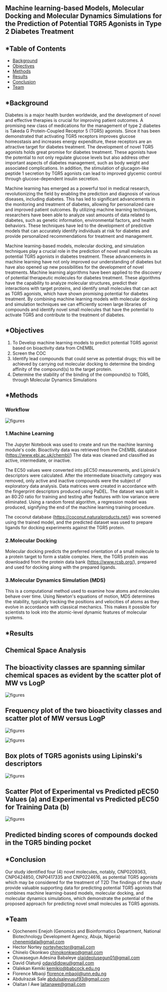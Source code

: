## Machine learning-based Models, Molecular Docking and Molecular Dynamics Simulations for the Prediction of Potential TGR5 Agonists in Type 2 Diabetes Treatment

## *Table of Contents
- [Background](#Background)
- [Objectives](#Objectives)
- [Methods](#Methods)
- [Results](#Results)
- [Conclusion](#Conclusion)
- [Team](#Team)


## *Background
Diabetes is a major health burden worldwide, and the development of novel and effective therapies is crucial for improving patient outcomes.
A promising new class of medications for the management of type 2 diabetes is Takeda G Protein-Coupled Receptor 5 (TGR5) agonists. Since it has been demonstrated that activating TGR5 receptors improves glucose homeostasis and increases energy expenditure, these receptors are an attractive target for diabetes treatment.
The development of novel TGR5 agonists holds great promise for diabetes treatment. These agonists have the potential to not only regulate glucose levels but also address other important aspects of diabetes management, such as body weight and associated complications. In addition, the stimulation of glucagon-like peptide 1 secretion by TGR5 agonists can lead to improved glycemic control through glucose-dependent insulin secretion.

Machine learning has emerged as a powerful tool in medical research, revolutionizing the field by enabling the prediction and diagnosis of various diseases, including diabetes. This has led to significant advancements in the monitoring and treatment of diabetes, allowing for personalized care and improved patient outcomes. By utilizing machine learning techniques, researchers have been able to analyze vast amounts of data related to diabetes, such as genetic information, environmental factors, and health behaviors. These techniques have led to the development of predictive models that can accurately identify individuals at risk for diabetes and provide personalized recommendations for treatment and management. 

Machine learning-based models, molecular docking, and simulation techniques play a crucial role in the prediction of novel small molecules as potential TGR5 agonists in diabetes treatment. These advancements in machine learning have not only improved our understanding of diabetes but have also opened up new possibilities for the development of novel treatments. Machine learning algorithms have been applied to the discovery of potential therapeutic molecules for diabetes treatment. These algorithms have the capability to analyze molecular structures, predict their interactions with target proteins, and identify small molecules that can act as TGR5 agonists, which have shown promising potential for diabetes treatment. By combining machine learning models with molecular docking and simulation techniques we can efficiently screen large libraries of compounds and identify novel small molecules that have the potential to activate TGR5 and contribute to the treatment of diabetes. 


## *Objectives

1. To Develop machine learning models to predict potential TGR5 agonist based on bioactivity data from ChEMBL
2. Screen the COC
3. Identify lead compounds that could serve as potential drugs; this will be achieved by carrying out molecular docking to determine the binding affinity of the compound(s) to the target protein.
4. Determine the stability of the binding of the compound(s) to TGR5, through Molecular Dynamics Simulations


## *Methods
### Workflow
![figures](https://github.com/omicscodeathon/tgr5t2d/blob/main/workflow/TGR5_Methods_Flowchart.png)

### 1.Machine Learning
The Jupyter Notebook was used to create and run the machine learning module's code. Bioactivity data was retrieved from the ChEMBL database (https://www.ebi.ac.uk/chembl/)  The data was cleaned and classified as active, intermediate, or inactive. 

The EC50 values were converted into pEC50 measurements, and Lipinski's descriptors were calculated. After the intermediate bioactivity category was removed, only active and inactive compounds were the subject of exploratory data analysis. Data matrices were created in accordance with the fingerprint descriptors produced using PaDEL. The dataset was split in an 80:20 ratio for training and testing after features with low variance were eliminated. Using a random forest algorithm, a regression model was produced, signifying the end of the machine learning training procedure. 

The coconut database (https://coconut.naturalproducts.net/) was screened using the trained model, and the predicted dataset was used to prepare ligands for docking experiments against the  TGR5 protein.


### 2.Molecular Docking 
Molecular docking predicts the preferred orientation of a small molecule to a protein target to form a stable complex. Here, the TGR5 protein was downloadrd from the protein data bank (https://www.rcsb.org/), prepared and used for docking along with the prepared ligands.

### 3.Molecular Dynamics Simulation (MDS)
This is a computational method used to examine how atoms and molecules behave over time. Using Newton's equations of motion, MDS determines the stability,  typically tracking the positions and velocities of atoms as they evolve in accordance with classical mechanics. This makes it possible for scientists to look into the atomic-level dynamic features of molecular systems.




## *Results

## Chemical Space Analysis
## The bioactivity classes are spanning similar chemical spaces as evident by the scatter plot of MW vs LogP
![figures](https://github.com/omicscodeathon/tgr5t2d/blob/main/figures/Bioactivity%20class.png)

## Frequency plot of the two bioactivity classes  and scatter plot of MW versus LogP



![figures](https://github.com/omicscodeathon/tgr5t2d/blob/main/figures/Lipinski.png)

![figures](https://github.com/omicscodeathon/tgr5t2d/blob/main/figures/HBDA.png)
## Box plots of TGR5 agonists using Lipinski's descriptors




![figures](https://github.com/omicscodeathon/tgr5t2d/blob/main/figures/pEC50graphs.png)
## Scatter Plot of Experimental vs Predicted pEC50 Values (a) and Experimental vs Predicted pEC50 for Training Data (b)



![figures](https://github.com/omicscodeathon/tgr5t2d/blob/main/figures/TGR5_Docked_scores.png)
## Predicted binding scores of compounds docked in the TGR5 binding pocket

## *Conclusion
Our study identified four (4) novel molecules, notably, CNP0209363, CNP0424850, CNP0417335 and CNP0224616, as potential TGR5 agonists which may be considered for the treatment of T2D 
The findings of the study provide valuable supporting data for predicting potential TGR5 agonists that combines machine learning-based models, molecular docking, and molecular dynamics simulations, which demonstrate the potential of the proposed approach for predicting novel small molecules as TGR5 agonists. 


## *Team
- Ojochenemi Enejoh (Genomics and Bioinformatics Department, National Biotechnology Development Agency, Abuja, Nigeria) chenemidala@gmail.com
- Hector Nortey norteyhector@gmail.com
- Chinelo Okonkwo  chinokonkwo@gmail.com 
- Oluwasegun Adesina Babaleye olajideolusegun01@gmail.com
- David Olatunji odavididowu@gmail.com
- Olalekan Kemiki kemikio@babcock.edu.ng
- Florence Mbaoji florence.mbaoji@unn.edu.ng
- Abdulrazak Sale abdulsaleyusuf93@gmail.com
- Olaitan I Awe laitanawe@gmail.com
